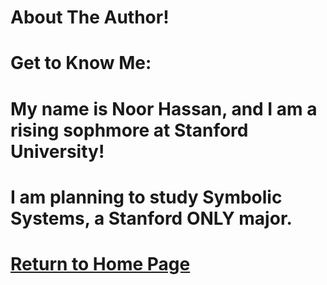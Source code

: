 <h1>About The Author!<h1>

Get to Know Me: 
<h1>My name is Noor Hassan, and I am a rising sophmore at Stanford University!<h1>
<h1> I am planning to study Symbolic Systems, a Stanford ONLY major.<h1>
  
[Return to Home Page](index.md)
